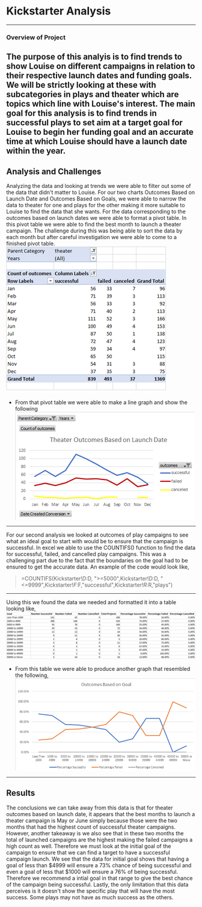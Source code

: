 # Kickstarter Analysis 
---
### Overview of Project 
The purpose of this analyis is to find trends to show Louise on different campaigns in relation to their respective launch dates and funding goals. We will be strictly looking at these with subcategories in plays and theater which are topics which line with Louise's interest. The main goal for this analysis is to find trends in successful plays to set aim at a target goal for Louise to begin her funding goal and an accurate time at which Louise should have a launch date within the year. 
---
## Analysis and Challenges
Analyzing the data and looking at trends we were able to filter out some of the data that didn't matter to Louise. For our two charts Outcomes Based on Launch Date and Outcomes Based on Goals, we were able to narrow the data to theater for one and plays for the other making it more suitable to Louise to find the data that she wants. For the data corresponding to the outcomes based on launch dates we were able to format a pivot table. In this pivot table we were able to find the best month to launch a theater campaign. The challenge during this was being able to sort the data by each month but after careful investigation we were able to come to a finished pivot table.
![Pivot Table For Theater Analysis](https://github.com/mckjack/kickstarter-analysis/blob/main/Pivot%20Table%20for%20Theater%20Analysis.png)
- From that pivot table we were able to make a line graph and show the following 
![Theater_Outcomes_vs_Launch](https://github.com/mckjack/kickstarter-analysis/blob/main/Theater_Outcomes_vs_Launch.png)
---
For our second analysis we looked at outcomes of play campaigns to see what an ideal goal to start with would be to ensure that the campaign is successful. In excel we able to use the COUNTIFS() function to find the data for successful, failed, and cancelled play campaigns. This was a challenging part due to the fact that the boundaries on the goal had to be ensured to get the accurate data. An example of the code would look like,
> =COUNTIFS(Kickstarter!$D:$D, ">=5000",Kickstarter!$D:$D, "<=9999",Kickstarter!$F:$F,"successful",Kickstarter!$R:$R,"plays")
---
Using this we found the data we needed and formatted it into a table looking like, 
![Table of Outcomes Based on Goals](https://github.com/mckjack/kickstarter-analysis/blob/main/Table%20of%20Outcomes%20Based%20on%20Goals.png)
- From this table we were able to produce another graph that resembled the following,
![Outcomes_vs_Goals](https://github.com/mckjack/kickstarter-analysis/blob/main/Outcomes_vs_Goals.png)
---
## Results
The conclusions we can take away from this data is that for theater outcomes based on launch date, it appears that the best months to launch a theater campaign is May or June simply because those were the two months that had the highest count of successful theater campaigns. However, another takeaway is we also see that in these two months the total of launched campaigns are the highest making the failed campaigns a high count as well. Therefore we must look at the initial goal of the campaign to ensure that we can find a target to have a successful campaign launch. We see that the data for initial goal shows that having a goal of less than $4999 will ensure a 73% chance of being successful and even a goal of less that $1000 will ensure a 76% of being successful. Therefore we recommend a intial goal in that range to give the best chance of the campaign being successful. Lastly, the only limitation that this data perceives is it doesn't show the specific play that will have the most success. Some plays may not have as much success as the others.


